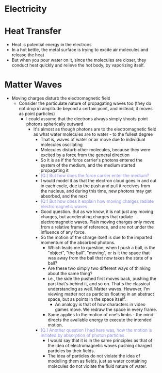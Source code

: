 # Electricity

# Heat Transfer
- Heat is potential energy in the electrons
- In a hot kettle, the metal surface is trying to excite air molecules and release the heat
- But when you pour water on it, since the molecules are closer, they conduct heat quickly and relieve the hot body, by vaporizing itself.
# Matter Waves
- Moving charges disturb the electromagnetic field
	- Consider the particulate nature of propagating waves too (they do not drop in amplitude beyond a certain point, and instead, it moves as point particles)
		- I could assume that the electrons always simply shoots point photons spherically outward
			- It's almost as though photons are to the electromagnetic field as what water molecules are to water - to the fullest degree
				- That is, waves of water or air move due to individual molecules oscillating
				- Molecules disturb other molecules, because they were excited by a force from the general direction
				- So it is as if the force carrier's photons entered the system of the medium, and the medium started propagating it
				- <span style="color:#8c90f9">[Q:] But how does the force carrier enter the medium?</span>
				- I would model it as that the electron cloud goes in and out in each cycle, due to the push and pull it receives from the nucleus, and during this time, new photons may get absorbed, and the next 
				- <span style="color:#8c90f9">[Q:] But how does it explain how moving charges radiate electromagnetic waves</span>
				- Good question. But as we know, it is not just any moving charges, but accelerating charges that radiate electromagnetic waves. Plain moving charges only move from a relative frame of reference, and are not under the influence of any force.
				- So the motion of the charge itself is due to the imparted momentum of the absorbed photons.
					- Which leads me to question, when I push a ball, is the "object", "the ball", "moving", or is it the space that was away from the ball that now takes the state of a ball?
					- Are these two simply two different ways of thinking about the same thing?
					- i.e., the side the pushed first moves back, pushing the part that's behind it, and so on. That's the classical understanding as well. Matter waves. However, I'm viewing matter not as particles floating in an abstract space, but as points in the space itself.
						- An analogy is that of how characters in video games move. We redraw the space in every frame.
					- Same applies to the motion of one's limbs - the mind directs the available energy to execute the intended motion.
				- <span style="color:#8c90f9">[Q.] Another question I had here was, how the motion is initiated by absorption of photon particles.</span>
					- I would say that it is in the same principles as that of the idea of electromagnetic waves pushing charged particles by their fields.
					- The idea of particles do not violate the idea of modelling them as fields, just as water containing molecules do not violate the fluid nature of water.